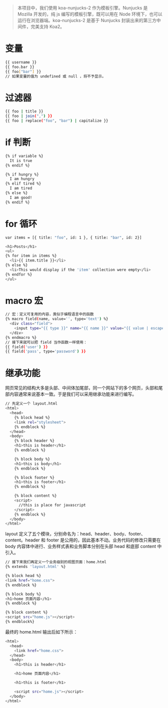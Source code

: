 > 本项目中，我们使用 koa-nunjucks-2 作为模板引擎。Nunjucks 是 Mozilla 开发的，纯 js 编写的模板引擎，既可以用在 Node 环境下，也可以运行在浏览器端。koa-nunjucks-2 是基于 Nunjucks 封装出来的第三方中间件，完美支持 Koa2。

# 变量
``` bash
{{ username }}
{{ foo.bar }}
{{ foo["bar"] }}
// 如果变量的值为 undefined 或 null ，将不予显示。
```

# 过滤器
``` bash
{{ foo | title }}
{{ foo | join(",") }}
{{ foo | replace("foo", "bar") | capitalize }}
```

# if 判断
``` bash
{% if variable %}
  It is true
{% endif %}

{% if hungry %}
  I am hungry
{% elif tired %}
  I am tired
{% else %}
  I am good!
{% endif %}
```

# for 循环
``` bash
var items = [{ title: "foo", id: 1 }, { title: "bar", id: 2}]

<h1>Posts</h1>
<ul>
{% for item in items %}
  <li>{{ item.title }}</li>
{% else %}
  <li>This would display if the 'item' collection were empty</li>
{% endfor %}
</ul>
```

# macro 宏
``` bash
// 宏：定义可复用的内容，类似于编程语言中的函数
{% macro field(name, value='', type='text') %}
  <div class="field">
    <input type="{{ type }}" name="{{ name }}" value="{{ value | escape }}" />
  </div>
{% endmacro %}
// 接下来就可以把 field 当作函数一样使用：
{{ field('user') }}
{{ field('pass', type='password') }}
```

# 继承功能
网页常见的结构大多是头部、中间体加尾部，同一个网站下的多个网页，头部和尾部内容通常来说基本一致。于是我们可以采用继承功能来进行编写。
``` bash
// 先定义一个 layout.html
<html>
  <head>
    {% block head %}
    <link rel="stylesheet">
    {% endblock %}
  </head>  
  <body>
    {% block header %}
    <h1>this is header</h1>
    {% endblock %}

    {% block body %}
    <h1>this is body</h1>
    {% endblock %}

    {% block footer %}
    <h1>this is footer</h1>  
    {% endblock %}

    {% block content %}
    <script>
      //this is place for javascript
    </script>
    {% endblock %}
  </body>
</html>
```
layout 定义了五个模块，分别命名为：head、header、body、footer、content。header 和 footer 是公用的，因此基本不动。业务代码的修改只需要在 body 内容体中进行、业务样式表和业务脚本分别在头部 head 和底部 content 中引入。

``` bash
// 接下来我们再定义一个业务级别的视图页面：home.html
{% extends 'layout.html' %}

{% block head %}
<link href="home.css">
{% endblock %}

{% block body %}
<h1>home 页面内容</h1>
{% endblock %}

{% block content %}
<script src="home.js"></script>
{% endblock%}
```
最终的 home.html 输出后如下所示：

``` bash
<html>
  <head>
    <link href="home.css">
  </head>  
  <body>
    <h1>this is header</h1>

    <h1>home 页面内容</h1>

    <h1>this is footer</h1>  

    <script src="home.js"></script>
  </body>
</html>
```
